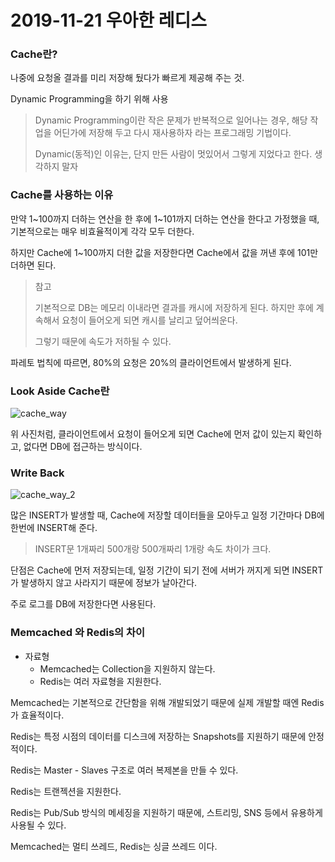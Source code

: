 # 2019-11-21 우아한 레디스

### Cache란?

나중에 요청올 결과를 미리 저장해 뒀다가 빠르게 제공해 주는 것.

Dynamic Programming을 하기 위해 사용

> Dynamic Programming이란 작은 문제가 반복적으로 일어나는 경우, 해당 작업을 어딘가에 저장해 두고 다시 재사용하자 라는 프로그래밍 기법이다.
>
> Dynamic(동적)인 이유는, 단지 만든 사람이 멋있어서 그렇게 지었다고 한다. 생각하지 말자

### Cache를 사용하는 이유

만약 1~100까지 더하는 연산을 한 후에 1~101까지 더하는 연산을 한다고 가정했을 때, 기본적으로는 매우 비효율적이게 각각 모두 더한다.

하지만 Cache에 1~100까지 더한 값을 저장한다면 Cache에서 값을 꺼낸 후에 101만 더하면 된다.

> 참고
>
> 기본적으로 DB는 메모리 이내라면 결과를 캐시에 저장하게 된다. 하지만 후에 계속해서 요청이 들어오게 되면 캐시를 날리고 덮어씌운다.
>
> 그렇기 때문에 속도가 저하될 수 있다.

파레토 법칙에 따르면, 80%의 요청은 20%의 클라이언트에서 발생하게 된다.

### Look Aside Cache란

![cache_way](cache_way.png)

위 사진처럼, 클라이언트에서 요청이 들어오게 되면 Cache에 먼저 값이 있는지 확인하고, 없다면 DB에 접근하는 방식이다.

### Write Back

![cache_way_2](cache_way_2.png)

많은 INSERT가 발생할 때, Cache에 저장할 데이터들을 모아두고 일정 기간마다 DB에 한번에 INSERT해 준다.

> INSERT문 1개짜리 500개랑 500개짜리 1개랑 속도 차이가 크다.

단점은 Cache에 먼저 저장되는데, 일정 기간이 되기 전에 서버가 꺼지게 되면 INSERT가 발생하지 않고 사라지기 때문에 정보가 날아간다.

주로 로그를 DB에 저장한다면 사용된다.

### Memcached 와 Redis의 차이

- 자료형
  - Memcached는 Collection을 지원하지 않는다.
  - Redis는 여러 자료형을 지원한다.

Memcached는 기본적으로 간단함을 위해 개발되었기 때문에 실제 개발할 때엔 Redis가 효율적이다.

Redis는 특정 시점의 데이터를 디스크에 저장하는 Snapshots를 지원하기 때문에 안정적이다.

Redis는 Master - Slaves 구조로 여러 복제본을 만들 수 있다.

Redis는 트랜젝션을 지원한다.

Redis는 Pub/Sub 방식의 메세징을 지원하기 때문에, 스트리밍, SNS 등에서 유용하게 사용될 수 있다.

Memcached는 멀티 쓰레드, Redis는 싱글 쓰레드 이다.